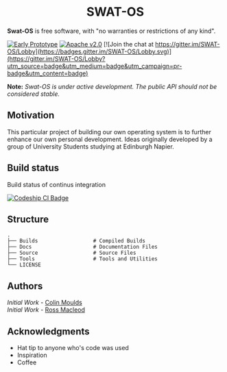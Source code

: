 <h1 align="center">SWAT-OS</h1>

**Swat-OS** is free software, with "no warranties or restrictions of any kind".

[![Early Prototype](https://img.shields.io/badge/SwatOS-v.0.1-yellow.svg)](https://github.com/ColinMoulds/SWAT-OS)
[![Apache v2.0](https://img.shields.io/badge/license-Apache%20v2.0-blue.svg)](http://www.apache.org/licenses/LICENSE-2.0)
[![Join the chat at https://gitter.im/SWAT-OS/Lobby](https://badges.gitter.im/SWAT-OS/Lobby.svg)](https://gitter.im/SWAT-OS/Lobby?utm_source=badge&utm_medium=badge&utm_campaign=pr-badge&utm_content=badge)

**Note:** *Swat-OS is under active development. The public API should not be considered stable.*

## Motivation

This particular project of building our own operating system is to further enhance our own personal development. Ideas originally developed by a group of University Students studying at Edinburgh Napier.

## Build status

Build status of continus integration

[![Codeship CI Badge](https://app.codeship.com/projects/ce698c00-9e5d-0135-8178-6e6128b91f9d/status?branch=master)](https://codeship.com)

## Structure

    .
    ├── Builds                  # Compiled Builds
    ├── Docs                    # Documentation Files
    ├── Source                  # Source Files
    ├── Tools                   # Tools and Utilities
    └── LICENSE

## Authors

*Initial Work* - [Colin Moulds](https://github.com/ColinMoulds)
<br>
*Initial Work* - [Ross Macleod](https://github.com/JesterWolf)

## Acknowledgments

* Hat tip to anyone who's code was used
* Inspiration
* Coffee
